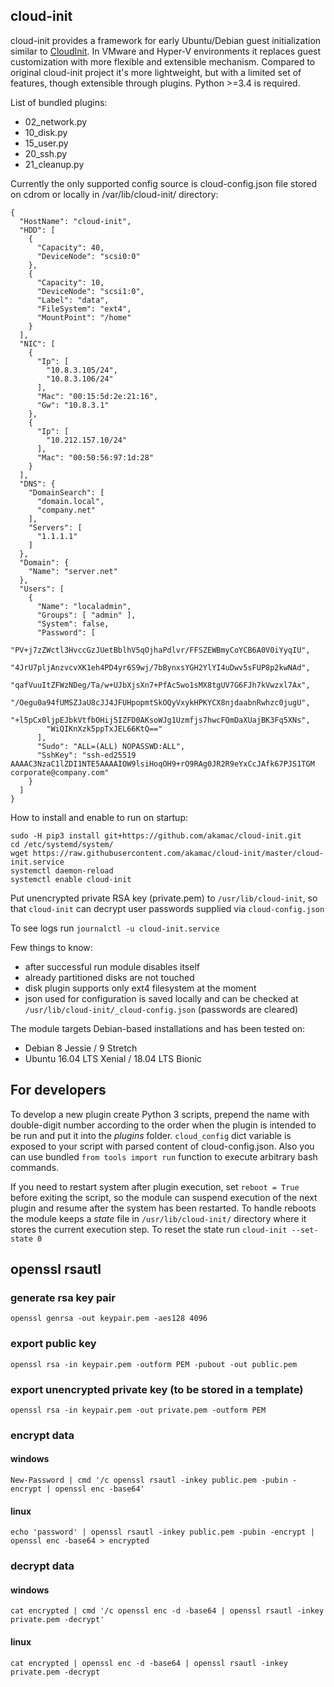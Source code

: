 ## cloud-init

cloud-init provides a framework for early Ubuntu/Debian guest initialization
similar to [CloudInit](http://cloudinit.readthedocs.io/en/latest/).
In VMware and Hyper-V environments it replaces guest customization with
more flexible and extensible mechanism.
Compared to original cloud-init project it's more lightweight, but with a limited set of features, though extensible through plugins.
Python >=3.4 is required.

List of bundled plugins:
- 02_network.py
- 10_disk.py
- 15_user.py
- 20_ssh.py
- 21_cleanup.py

Currently the only supported config source is cloud-config.json file stored on cdrom or locally in /var/lib/cloud-init/ directory:
```
{
  "HostName": "cloud-init",
  "HDD": [
    {
      "Capacity": 40,
      "DeviceNode": "scsi0:0"
    },
    {
      "Capacity": 10,
      "DeviceNode": "scsi1:0",
      "Label": "data",
      "FileSystem": "ext4",
      "MountPoint": "/home"
    }
  ],
  "NIC": [
    {
      "Ip": [
        "10.8.3.105/24",
        "10.8.3.106/24"
      ],
      "Mac": "00:15:5d:2e:21:16",
      "Gw": "10.8.3.1"
    },
    {
      "Ip": [
        "10.212.157.10/24"
      ],
      "Mac": "00:50:56:97:1d:28"
    }
  ],
  "DNS": {
    "DomainSearch": [
      "domain.local",
      "company.net"
    ],
    "Servers": [
      "1.1.1.1"
    ]
  },
  "Domain": {
    "Name": "server.net"
  },
  "Users": [
    {
      "Name": "localadmin",
      "Groups": [ "admin" ],
      "System": false,
      "Password": [
        "PV+j7zZWctl3HvccGzJUetBblhV5qOjhaPdlvr/FFSZEWBmyCoYCB6A0V0iYyqIU",
        "4JrU7pljAnzvcvXK1eh4PD4yr6S9wj/7bBynxsYGH2YlYI4uDwv5sFUP8p2kwNAd",
        "qafVuuItZFWzNDeg/Ta/w+UJbXjsXn7+PfAc5wo1sMX8tgUV7G6FJh7kVwzxl7Ax",
        "/Oegu0a94fUMSZJaU8cJJ4JFUHpopmtSkOQyVxykHPKYCX8njdaabnRwhzc0jugU",
        "+l5pCx0ljpEJbkVtfbOHij5IZFD0AKsoWJg1Uzmfjs7hwcFQmDaXUajBK3Fq5XNs",
        "WiQIKnXzk5ppTxJEL66KtQ=="
      ],
      "Sudo": "ALL=(ALL) NOPASSWD:ALL",
      "SshKey": "ssh-ed25519 AAAAC3NzaC1lZDI1NTE5AAAAIOW9lsiHoqOH9+rO9RAg0JR2R9eYxCcJAfk67PJS1TGM corporate@company.com"
    }
  ]
}
```

How to install and enable to run on startup:
```
sudo -H pip3 install git+https://github.com/akamac/cloud-init.git
cd /etc/systemd/system/
wget https://raw.githubusercontent.com/akamac/cloud-init/master/cloud-init.service
systemctl daemon-reload
systemctl enable cloud-init
```

Put unencrypted private RSA key (private.pem) to `/usr/lib/cloud-init`, so that `cloud-init` can decrypt user passwords supplied via `cloud-config.json`  

To see logs run `journalctl -u cloud-init.service`

Few things to know:
- after successful run module disables itself 
- already partitioned disks are not touched
- disk plugin supports only ext4 filesystem at the moment
- json used for configuration is saved locally and can be checked at `/usr/lib/cloud-init/_cloud-config.json` (passwords are cleared)

The module targets Debian-based installations and has been tested on:
- Debian 8 Jessie / 9 Stretch
- Ubuntu 16.04 LTS Xenial / 18.04 LTS Bionic


## For developers
To develop a new plugin create Python 3 scripts, prepend the name with double-digit number according 
to the order when the plugin is intended to be run and put it into the *plugins* folder. 
`cloud_config` dict variable is exposed to your script with parsed content of cloud-config.json.
Also you can use bundled `from tools import run` function to execute arbitrary bash commands.

If you need to restart system after plugin execution, set `reboot = True` before exiting the script,
so the module can suspend execution of the next plugin
and resume after the system has been restarted. To handle reboots the module keeps
a *state* file in `/usr/lib/cloud-init/` directory where it stores the current execution step.
To reset the state run `cloud-init --set-state 0`

## openssl rsautl
### generate rsa key pair
`openssl genrsa -out keypair.pem -aes128 4096`  

### export public key
`openssl rsa -in keypair.pem -outform PEM -pubout -out public.pem`  

### export unencrypted private key (to be stored in a template)
`openssl rsa -in keypair.pem -out private.pem -outform PEM`  

### encrypt data
#### windows
`New-Password | cmd '/c openssl rsautl -inkey public.pem -pubin -encrypt | openssl enc -base64'`  
#### linux
`echo 'password' | openssl rsautl -inkey public.pem -pubin -encrypt | openssl enc -base64 > encrypted`  

### decrypt data
#### windows
`cat encrypted | cmd '/c openssl enc -d -base64 | openssl rsautl -inkey private.pem -decrypt'`  
#### linux
`cat encrypted | openssl enc -d -base64 | openssl rsautl -inkey private.pem -decrypt`  
